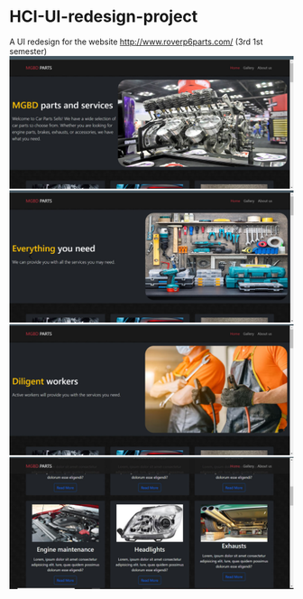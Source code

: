 # HCI-UI-redesign-project
A UI redesign for the website http://www.roverp6parts.com/ (3rd 1st semester)
<img src="https://github.com/Isa1asN/HCI-UI-redesign-project/blob/main/HCI%20project/Service%20Images/photo_2023-07-30_10-59-22.jpg"/>
<img src="https://github.com/Isa1asN/HCI-UI-redesign-project/blob/main/HCI%20project/Service%20Images/photo_2023-07-30_10-59-34.jpg" />
<img src="https://github.com/Isa1asN/HCI-UI-redesign-project/blob/main/HCI%20project/Service%20Images/photo_2023-07-30_10-59-40.jpg" />
<img src="https://github.com/Isa1asN/HCI-UI-redesign-project/blob/main/HCI%20project/Service%20Images/photo_2023-07-30_10-59-46.jpg" />
